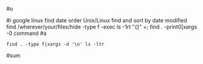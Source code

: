 #o

#i
google linux find date order
Unix/Linux find and sort by date modified
	find /wherever/your/files/hide -type f -exec ls -1rt "{}" +;
	find . -print0|xargs -0 command
#a
```
find . -type f|xargs -d '\n' ls -ltr
```
#sum

